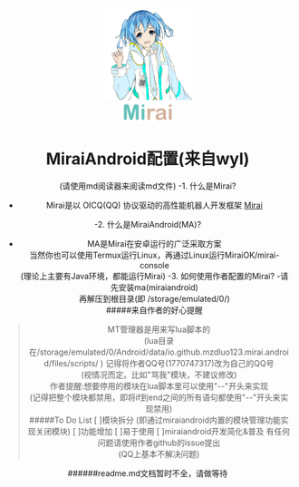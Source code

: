 <div align="center">
   <img width="160" src="docs/mirai.png" alt="logo"></br>

   <img width="95" src="docs/mirai.svg" alt="title">
   
**MiraiAndroid配置(来自wyl)**
======================
(请使用md阅读器来阅读md文件)
-1. 什么是Mirai?
 - Mirai是以 OICQ(QQ) 协议驱动的高性能机器人开发框架 [Mirai](https://github.com/mamoe/mirai)
 
-2. 什么是MiraiAndroid(MA)?
 - MA是Mirai在安卓运行的广泛采取方案<br>
 当然你也可以使用Termux运行Linux，再通过Linux运行MiraiOK/mirai-console<br>
 (理论上主要有Java环境，都能运行Mirai)
 -3. 如何使用作者配置的Mirai?
-请先安装ma(miraiandroid)<br>
再解压到根目录(即 /storage/emulated/0/)<br>
#####来自作者的好心提醒
>MT管理器是用来写lua脚本的<br>
(lua目录在/storage/emulated/0/Android/data/io.github.mzdluo123.mirai.android/files/scripts/  )
记得将作者QQ号(1770747317)改为自己的QQ号<br>
(视情况而定。比如"骂我"模块，不建议修改)<br>
作者提醒:想要停用的模块在lua脚本里可以使用"--"开头来实现<br>
(记得把整个模块都禁用，即将if到end之间的所有语句都使用"--"开头来实现禁用)<br>
#####To Do List
[ ]模块拆分
(即通过miraiandroid内置的模块管理功能实现关闭模块)
[ ]功能增加
[ ]易于使用
[ ]miraiandroid开发简化&普及
有任何问题请使用作者github的issue提出<br>
(QQ上基本不解决问题)

######readme.md文档暂时不全，请做等待
